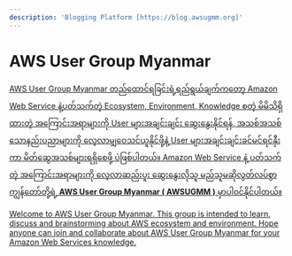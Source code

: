 ```yaml
---
description: 'Blogging Platform [https://blog.awsugmm.org]'
---
```


# AWS User Group Myanmar

[AWS User Group Myanmar တည်ထောင်ရခြင်းရဲ့ရည်ရွယ်ချက်ကတော့ Amazon Web Service နဲ့ပတ်သက်တဲ့ Ecosystem, Environment, Knowledge စတဲ့ မိမိသိရှိထားတဲ့ အကြောင်းအရာများကို User များအချင်းချင်း ဆွေးနွေးနိုင်ရန်, အသစ်အသစ်သောနည်းပညာများကို လေ့လာမျှဝေသင်ယူနိုင်ဖို့နဲ့ User များအချင်းချင်းခင်မင်ရင်နှီးကာ မိတ်ဆွေအသစ်များရရှိစေဖို့ ပဲဖြစ်ပါတယ်။ Amazon Web Service နဲ့ ပတ်သက်တဲ့ အကြောင်းအရာများကို လေ့လာဆည်းပူး ဆွေးနွေးလိုသူ မည်သူမဆိုလွတ်လပ်စွာ ကျွန်တော်တို့ရဲ့ **AWS User Group Myanmar \( AWSUGMM \)** မှာပါဝင်နိုင်ပါတယ်။](https://www.facebook.com/groups/AWSusergroupmyanmar/permalink/2250525964999915/)

[Welcome to AWS User Group Myanmar. This group is intended to learn, discuss and brainstorming about AWS ecosystem and environment. Hope anyone can join and collaborate about AWS User Group Myanmar for your Amazon Web Services knowledge.](https://www.facebook.com/groups/AWSusergroupmyanmar/permalink/2250525964999915/)

